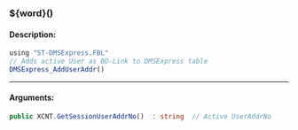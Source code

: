 ### ${word}()

#### Description:
```ts
using "ST-DMSExpress.FBL"
// Adds active User as BO-Link to DMSExpress table
DMSExpress_AddUserAddr()
```
----
#### Arguments:
```ts
public XCNT.GetSessionUserAddrNo()  : string  // Active UserAddrNo
```
